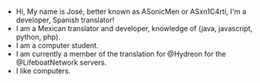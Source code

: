 - Hi, My name is José, better known as ASonicMen or ASxn1C4rti, I'm a developer, Spanish translator!
- I am a Mexican translator and developer, knowledge of (java, javascript, python, php).
- I am a computer student.
- I am currently a member of the translation for @Hydreon for the @LifeboatNetwork servers.
- I like computers.

<!---
ASxn1C4rti/ASxn1C4rti is a ✨ special ✨ repository because its `README.md` (this file) appears on your GitHub profile.
You can click the Preview link to take a look at your changes.
--->
